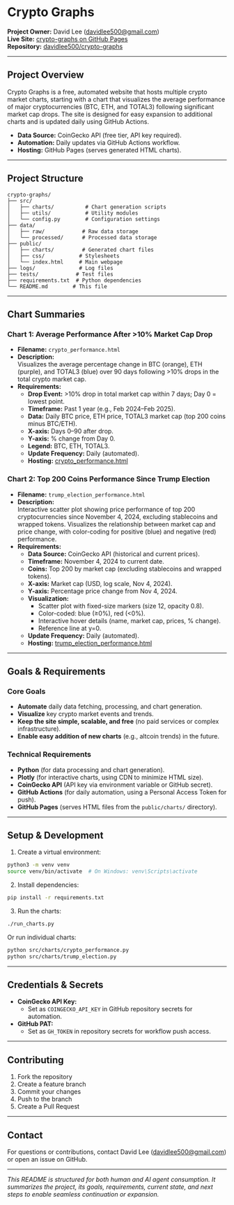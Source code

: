 # Crypto Graphs

**Project Owner:** David Lee (davidlee500@gmail.com)  
**Live Site:** [crypto-graphs on GitHub Pages](https://davidlee500.github.io/crypto-graphs/crypto_performance.html)  
**Repository:** [davidlee500/crypto-graphs](https://github.com/davidlee500/crypto-graphs)

---

## Project Overview

Crypto Graphs is a free, automated website that hosts multiple crypto market charts, starting with a chart that visualizes the average performance of major cryptocurrencies (BTC, ETH, and TOTAL3) following significant market cap drops. The site is designed for easy expansion to additional charts and is updated daily using GitHub Actions.

- **Data Source:** CoinGecko API (free tier, API key required).
- **Automation:** Daily updates via GitHub Actions workflow.
- **Hosting:** GitHub Pages (serves generated HTML charts).

---

## Project Structure

```
crypto-graphs/
├── src/
│   ├── charts/          # Chart generation scripts
│   ├── utils/           # Utility modules
│   └── config.py        # Configuration settings
├── data/
│   ├── raw/            # Raw data storage
│   └── processed/      # Processed data storage
├── public/
│   ├── charts/         # Generated chart files
│   ├── css/           # Stylesheets
│   └── index.html     # Main webpage
├── logs/              # Log files
├── tests/            # Test files
├── requirements.txt  # Python dependencies
└── README.md        # This file
```

---

## Chart Summaries

### Chart 1: Average Performance After >10% Market Cap Drop

- **Filename:** `crypto_performance.html`
- **Description:**  
  Visualizes the average percentage change in BTC (orange), ETH (purple), and TOTAL3 (blue) over 90 days following >10% drops in the total crypto market cap.
- **Requirements:**  
  - **Drop Event:** >10% drop in total market cap within 7 days; Day 0 = lowest point.
  - **Timeframe:** Past 1 year (e.g., Feb 2024–Feb 2025).
  - **Data:** Daily BTC price, ETH price, TOTAL3 market cap (top 200 coins minus BTC/ETH).
  - **X-axis:** Days 0–90 after drop.
  - **Y-axis:** % change from Day 0.
  - **Legend:** BTC, ETH, TOTAL3.
  - **Update Frequency:** Daily (automated).
  - **Hosting:** [crypto_performance.html](https://davidlee500.github.io/crypto-graphs/crypto_performance.html)

### Chart 2: Top 200 Coins Performance Since Trump Election

- **Filename:** `trump_election_performance.html`
- **Description:**  
  Interactive scatter plot showing price performance of top 200 cryptocurrencies since November 4, 2024, excluding stablecoins and wrapped tokens. Visualizes the relationship between market cap and price change, with color-coding for positive (blue) and negative (red) performance.
- **Requirements:**  
  - **Data Source:** CoinGecko API (historical and current prices).
  - **Timeframe:** November 4, 2024 to current date.
  - **Coins:** Top 200 by market cap (excluding stablecoins and wrapped tokens).
  - **X-axis:** Market cap (USD, log scale, Nov 4, 2024).
  - **Y-axis:** Percentage price change from Nov 4, 2024.
  - **Visualization:** 
    - Scatter plot with fixed-size markers (size 12, opacity 0.8).
    - Color-coded: blue (≥0%), red (<0%).
    - Interactive hover details (name, market cap, prices, % change).
    - Reference line at y=0.
  - **Update Frequency:** Daily (automated).
  - **Hosting:** [trump_election_performance.html](https://davidlee500.github.io/crypto-graphs/trump_election_performance.html)

---

## Goals & Requirements

### Core Goals

- **Automate** daily data fetching, processing, and chart generation.
- **Visualize** key crypto market events and trends.
- **Keep the site simple, scalable, and free** (no paid services or complex infrastructure).
- **Enable easy addition of new charts** (e.g., altcoin trends) in the future.

### Technical Requirements

- **Python** (for data processing and chart generation).
- **Plotly** (for interactive charts, using CDN to minimize HTML size).
- **CoinGecko API** (API key via environment variable or GitHub secret).
- **GitHub Actions** (for daily automation, using a Personal Access Token for push).
- **GitHub Pages** (serves HTML files from the `public/charts/` directory).

---

## Setup & Development

1. Create a virtual environment:
```bash
python3 -m venv venv
source venv/bin/activate  # On Windows: venv\Scripts\activate
```

2. Install dependencies:
```bash
pip install -r requirements.txt
```

3. Run the charts:
```bash
./run_charts.py
```

Or run individual charts:
```bash
python src/charts/crypto_performance.py
python src/charts/trump_election.py
```

---

## Credentials & Secrets

- **CoinGecko API Key:**  
  - Set as `COINGECKO_API_KEY` in GitHub repository secrets for automation.
- **GitHub PAT:**  
  - Set as `GH_TOKEN` in repository secrets for workflow push access.

---

## Contributing

1. Fork the repository
2. Create a feature branch
3. Commit your changes
4. Push to the branch
5. Create a Pull Request

---

## Contact

For questions or contributions, contact David Lee (davidlee500@gmail.com) or open an issue on GitHub.

---

*This README is structured for both human and AI agent consumption. It summarizes the project, its goals, requirements, current state, and next steps to enable seamless continuation or expansion.*